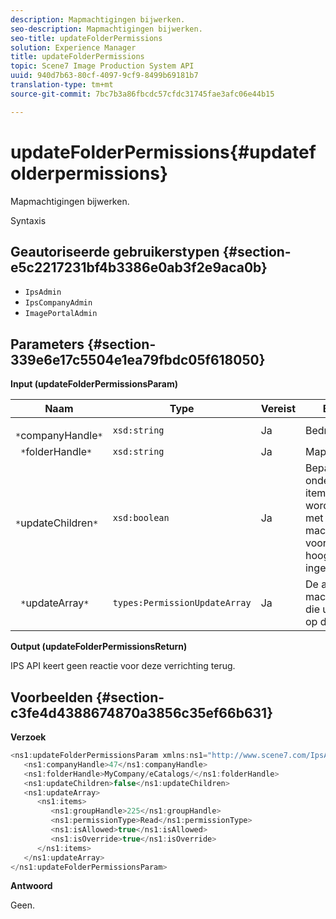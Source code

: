 ```yaml
---
description: Mapmachtigingen bijwerken.
seo-description: Mapmachtigingen bijwerken.
seo-title: updateFolderPermissions
solution: Experience Manager
title: updateFolderPermissions
topic: Scene7 Image Production System API
uuid: 940d7b63-80cf-4097-9cf9-8499b69181b7
translation-type: tm+mt
source-git-commit: 7bc7b3a86fbcdc57cfdc31745fae3afc06e44b15

---
```



# updateFolderPermissions{#updatefolderpermissions}

Mapmachtigingen bijwerken.

Syntaxis

## Geautoriseerde gebruikerstypen {#section-e5c2217231bf4b3386e0ab3f2e9aca0b}

* `IpsAdmin`
* `IpsCompanyAdmin`
* `ImagePortalAdmin`

## Parameters {#section-339e6e17c5504e1ea79fbdc05f618050}

**Input (updateFolderPermissionsParam)**

| Naam | Type | Vereist | Beschrijving |
|---|---|---|---|
| ` *`companyHandle`*` | `xsd:string` | Ja | Bedrijfshandgreep. |
| ` *`folderHandle`*` | `xsd:string` | Ja | Mapgreep. |
| ` *`updateChildren`*` | `xsd:boolean` | Ja | Bepaalt of onderliggende items moeten worden bijgewerkt met de machtigingen die voor de map op het hoogste niveau zijn ingesteld. |
| ` *`updateArray`*` | `types:PermissionUpdateArray` | Ja | De array met machtigingsupdates die u wilt toepassen op de map. |

**Output (updateFolderPermissionsReturn)**

IPS API keert geen reactie voor deze verrichting terug.

## Voorbeelden {#section-c3fe4d4388674870a3856c35ef66b631}

**Verzoek**

```java
<ns1:updateFolderPermissionsParam xmlns:ns1="http://www.scene7.com/IpsApi/xsd">
   <ns1:companyHandle>47</ns1:companyHandle>
   <ns1:folderHandle>MyCompany/eCatalogs/</ns1:folderHandle>
   <ns1:updateChildren>false</ns1:updateChildren>
   <ns1:updateArray>
      <ns1:items>
         <ns1:groupHandle>225</ns1:groupHandle>
         <ns1:permissionType>Read</ns1:permissionType>
         <ns1:isAllowed>true</ns1:isAllowed>
         <ns1:isOverride>true</ns1:isOverride>
      </ns1:items>
   </ns1:updateArray>
</ns1:updateFolderPermissionsParam>
```

**Antwoord**

Geen.
